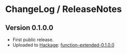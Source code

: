 # ChangeLog / ReleaseNotes


## Version 0.1.0.0

* First public release.
* Uploaded to [Hackage][]: [function-extended-0.1.0.0][]


[function-extended-0.1.0.0]:
  http://hackage.haskell.org/package/function-extended-0.1.0.0
  "function-extended version 0.1.0.0 on Hackage"
[Hackage]:
  http://hackage.haskell.org/
  "HackageDB (or just Hackage) is a collection of releases of Haskell packages."
